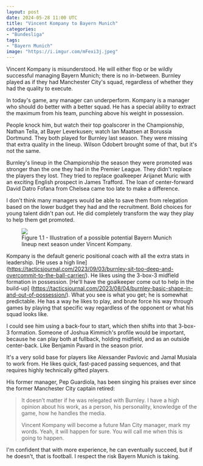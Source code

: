 ```yaml
---
layout: post
date: 2024-05-28 11:00 UTC
title: "Vincent Kompany to Bayern Munich"
categories:
- "Bundesliga"
tags:
- "Bayern Munich"
image: "https://i.imgur.com/mFexi3j.jpeg"
---
```


Vincent Kompany is misunderstood. He will either flop or be wildly successful managing Bayern Munich; there is no in-between. Burnley played as if they had Manchester City's squad, regardless of whether they had the quality to execute.

<!---more--->

In today's game, any manager can underperform. Kompany is a manager who should do better with a better squad. He has a special ability to extract the maximum from his team, punching above his weight in possession.

People knock him, but watch their top goalscorer in the Championship, Nathan Tella, at Bayer Leverkusen; watch Ian Maatsen at Borussia Dortmund. They both played for Burnley last season. They were missing that extra quality in the lineup. Wilson Odobert brought some of that, but it's not the same. 

Burnley's lineup in the Championship the season they were promoted was stronger than the one they had in the Premier League. They didn't replace the players they lost. They tried to replace goalkeeper Arijanet Muric with an exciting English prospect in James Trafford. The loan of center-forward David Datro Fofana from Chelsea came too late to make a difference.

I don't think many managers would be able to save them from relegation based on the lower budget they had and the recruitment. Bold choices for young talent didn't pan out. He did completely transform the way they play to help them get promoted. 

<figure>
    <img src="https://i.imgur.com/HjhEb1J.jpeg">
    <figcaption>Figure 1.1 - Illustration of a possible potential Bayern Munich lineup next season under Vincent Kompany.</figcaption>
</figure> 

Kompany is the default generic positional coach with all the extra stats in leadership. [He uses a high line] (https://tacticsjournal.com/2023/09/03/burnley-sit-too-deep-and-overcommit-to-the-ball-carrier/). He likes using the 3-box-3 midfield formation in possession. [He'll have the goalkeeper come out to help in the build-up] (https://tacticsjournal.com/2023/08/04/burnley-basic-shape-in-and-out-of-possession/). What you see is what you get; he is somewhat predictable. He has a way he likes to play, and brute force his way through games by playing that specific way regardless of the opponent or what his squad looks like. 

I could see him using a back-four to start, which then shifts into that 3-box-3 formation. Someone of Joshua Kimmich's profile would be important, because he can play both at fullback, holding midfield, and as an outside center-back. Like Benjamin Pavard in the season prior. 

It's a very solid base for players like Alexsander Pavlovic and Jamal Musiala to work from. He likes quick, fast-paced passing sequences, and that requires highly technically gifted players.

His former manager, Pep Guardiola, has been singing his praises ever since the former Manchester City captain retired:

> It doesn’t matter if he was relegated with Burnley. I have a high opinion about his work, as a person, his personality, knowledge of the game, how he handles the media.
> 
> Vincent Kompany will become a future Man City manager, mark my words. Yeah, it will happen for sure. You will call me when this is going to happen.

I'm confident that with more experience, he can eventually succeed, but if he doesn't, that is football. I respect the risk Bayern Munich is taking. 